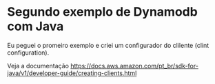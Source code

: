 # Segundo exemplo de Dynamodb com Java

Eu peguei o promeiro exemplo e criei um configurador do clilente (clint configuration).

Veja a documentação https://docs.aws.amazon.com/pt_br/sdk-for-java/v1/developer-guide/creating-clients.html







